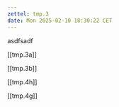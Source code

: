 ```yaml
---
zettel: tmp.3
date: Mon 2025-02-10 18:30:22 CET
---
```


asdfsadf

[[tmp.3a]]

[[tmp.3b]]

[[tmp.4h]]

[[tmp.4g]]
